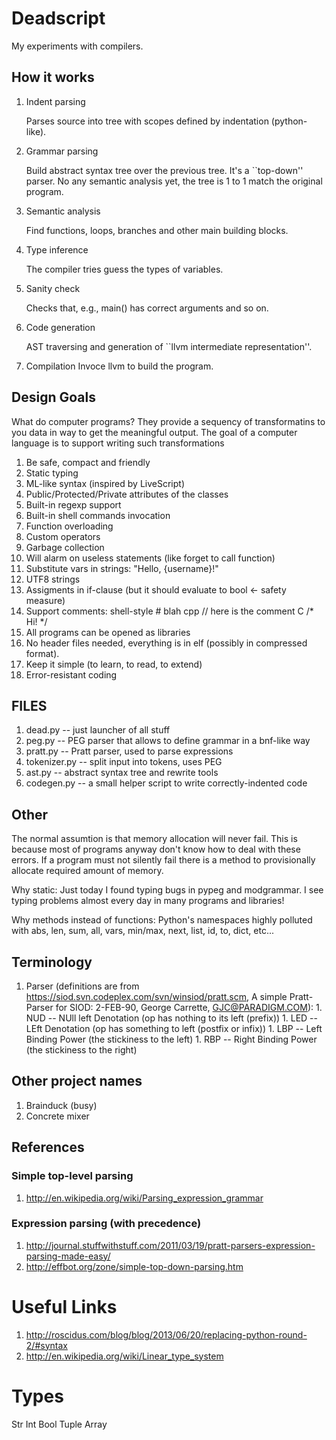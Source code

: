 Deadscript
==========

My experiments with compilers.


How it works
------------

  1. Indent parsing

     Parses source into tree with scopes defined
     by indentation (python-like).

  1. Grammar parsing

     Build abstract syntax tree over the previous tree.
     It's a ``top-down'' parser. No any semantic analysis yet,
     the tree is 1 to 1 match the original program.

  1. Semantic analysis

     Find functions, loops, branches and other main building
     blocks.

  1. Type inference

     The compiler tries guess the types of variables.

  1. Sanity check

     Checks that, e.g., main() has correct arguments and so on.

  1. Code generation

     AST traversing and generation of ``llvm intermediate representation''.

  1. Compilation
     Invoce llvm to build the program.



Design Goals
------------

What do computer programs? They provide a sequency of transformatins
to you data in way to get the meaningful output. The goal of a
computer language is to support writing such transformations


1. Be safe, compact and friendly
1. Static typing
1. ML-like syntax (inspired by LiveScript)
1. Public/Protected/Private attributes of the classes
1. Built-in regexp support
1. Built-in shell commands invocation
1. Function overloading
1. Custom operators
1. Garbage collection
1. Will alarm on useless statements (like forget to call function)
1. Substitute vars in strings: "Hello, {username}!"
1. UTF8 strings
1. Assigments in if-clause (but it should evaluate to bool <- safety measure)
1. Support comments:
    shell-style # blah
    cpp // here is the comment
    C /* Hi! */
1. All programs can be opened as libraries
1. No header files needed, everything is in elf (possibly in compressed format).
1. Keep it simple (to learn, to read, to extend)
1. Error-resistant coding


FILES
-----

1. dead.py     -- just launcher of all stuff
1. peg.py      -- PEG parser that allows to define grammar in a bnf-like way
1. pratt.py    -- Pratt parser, used to parse expressions
1. tokenizer.py -- split input into tokens, uses PEG
1. ast.py      -- abstract syntax tree and rewrite tools
1. codegen.py  -- a small helper script to write correctly-indented code


Other
-----

The normal assumtion is that memory allocation will never fail.
This is because most of programs anyway don't know how to deal with these errors.
If a program must not silently fail there is a method to provisionally allocate
required amount of memory.


Why static:
  Just today I found typing bugs in pypeg and modgrammar. I see typing
  problems almost every day in many programs and libraries!

Why methods instead of functions:
  Python's namespaces highly polluted with abs, len, sum, all, vars,
  min/max, next, list, id, to, dict, etc...

Terminology
-----------

  1. Parser (definitions are from https://siod.svn.codeplex.com/svn/winsiod/pratt.scm, A simple Pratt-Parser for SIOD: 2-FEB-90, George Carrette, GJC@PARADIGM.COM):
    1. NUD -- NUll left Denotation (op has nothing to its left (prefix))
    1. LED -- LEft Denotation      (op has something to left (postfix or infix))
    1. LBP -- Left Binding Power  (the stickiness to the left)
    1. RBP -- Right Binding Power (the stickiness to the right)


Other project names
-------------------

1. Brainduck (busy)
1. Concrete mixer


References
----------

### Simple top-level parsing

1. http://en.wikipedia.org/wiki/Parsing_expression_grammar

### Expression parsing (with precedence)

1. http://journal.stuffwithstuff.com/2011/03/19/pratt-parsers-expression-parsing-made-easy/
1. http://effbot.org/zone/simple-top-down-parsing.htm

Useful Links
============

1. http://roscidus.com/blog/blog/2013/06/20/replacing-python-round-2/#syntax
1. http://en.wikipedia.org/wiki/Linear_type_system


Types
=====

Str
Int
Bool
Tuple
Array